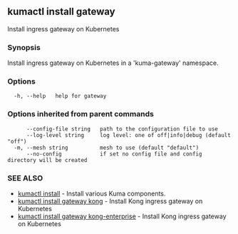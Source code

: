## kumactl install gateway

Install ingress gateway on Kubernetes

### Synopsis

Install ingress gateway on Kubernetes in a 'kuma-gateway' namespace.

### Options

```
  -h, --help   help for gateway
```

### Options inherited from parent commands

```
      --config-file string   path to the configuration file to use
      --log-level string     log level: one of off|info|debug (default "off")
  -m, --mesh string          mesh to use (default "default")
      --no-config            if set no config file and config directory will be created
```

### SEE ALSO

* [kumactl install](kumactl_install.md)	 - Install various Kuma components.
* [kumactl install gateway kong](kumactl_install_gateway_kong.md)	 - Install Kong ingress gateway on Kubernetes
* [kumactl install gateway kong-enterprise](kumactl_install_gateway_kong-enterprise.md)	 - Install Kong ingress gateway on Kubernetes

